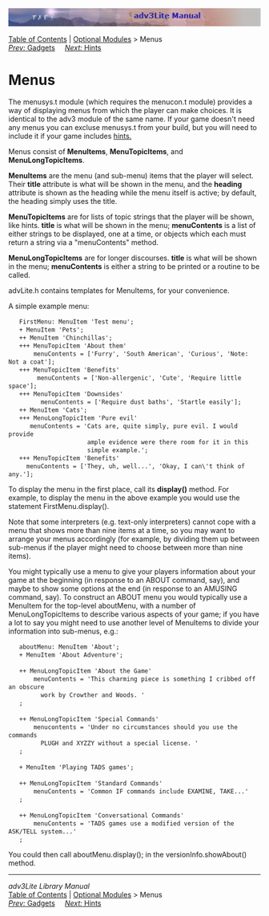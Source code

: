 <div class="topbar">

<img src="topbar.jpg" data-border="0" />

</div>

<div class="nav">

<a href="toc.htm" class="nav">Table of Contents</a> \|
<a href="core.htm" class="nav">Optional Modules</a> \> Menus  
<span class="navnp"><a href="gadget.htm" class="nav"><em>Prev:</em> Gadgets</a>
    <a href="hint.htm" class="nav"><em>Next:</em> Hints</a>     </span>

</div>

<div class="main">

# Menus

The menusys.t module (which requires the menucon.t module) provides a
way of displaying menus from which the player can make choices. It is
identical to the adv3 module of the same name. If your game doesn't need
any menus you can excluse menusys.t from your build, but you will need
to include it if your game includes [hints.](hint.t)

Menus consist of **MenuItems**, **MenuTopicItems**, and
**MenuLongTopicItems**.

**MenuItems** are the menu (and sub-menu) items that the player will
select. Their **title** attribute is what will be shown in the menu, and
the **heading** attribute is shown as the heading while the menu itself
is active; by default, the heading simply uses the title.

**MenuTopicItems** are for lists of topic strings that the player will
be shown, like hints. **title** is what will be shown in the menu;
**menuContents** is a list of either strings to be displayed, one at a
time, or objects which each must return a string via a "menuContents"
method.

**MenuLongTopicItems** are for longer discourses. **title** is what will
be shown in the menu; **menuContents** is either a string to be printed
or a routine to be called.

advLite.h contains templates for MenuItems, for your convenience.

A simple example menu:

<div class="code">

       FirstMenu: MenuItem 'Test menu';
       + MenuItem 'Pets';
       ++ MenuItem 'Chinchillas';
       +++ MenuTopicItem 'About them'
           menuContents = ['Furry', 'South American', 'Curious', 'Note: Not a coat'];
       +++ MenuTopicItem 'Benefits'
            menuContents = ['Non-allergenic', 'Cute', 'Require little space'];
       +++ MenuTopicItem 'Downsides'
             menuContents = ['Require dust baths', 'Startle easily'];
       ++ MenuItem 'Cats';
       +++ MenuLongTopicItem 'Pure evil'
          menuContents = 'Cats are, quite simply, pure evil. I would provide
                          ample evidence were there room for it in this
                          simple example.';
       +++ MenuTopicItem 'Benefits'
         menuContents = ['They, uh, well...', 'Okay, I can\'t think of any.'];
     

</div>

To display the menu in the first place, call its **display()** method.
For example, to display the menu in the above example you would use the
statement <span class="code">FirstMenu.display()</span>.

Note that some interpreters (e.g. text-only interpreters) cannot cope
with a menu that shows more than nine items at a time, so you may want
to arrange your menus accordingly (for example, by dividing them up
between sub-menus if the player might need to choose between more than
nine items).

You might typically use a menu to give your players information about
your game at the beginning (in response to an ABOUT command, say), and
maybe to show some options at the end (in response to an AMUSING
command, say). To construct an ABOUT menu you would typically use a
MenuItem for the top-level aboutMenu, with a number of
MenuLongTopicItems to describe various aspects of your game; if you have
a lot to say you might need to use another level of MenuItems to divide
your information into sub-menus, e.g.:

<div class="code">

       aboutMenu: MenuItem 'About';
       + MenuItem 'About Adventure';
       
       ++ MenuLongTopicItem 'About the Game'
           menuContents = 'This charming piece is something I cribbed off an obscure
             work by Crowther and Woods. '
       ;    
        
       ++ MenuLongTopicItem 'Special Commands'
           menucontents = 'Under no circumstances should you use the commands
             PLUGH and XYZZY without a special license. '   
       ;
        
       + MenuItem 'Playing TADS games';
       
       ++ MenuLongTopicItem 'Standard Commands'
           menuContents = 'Common IF commands include EXAMINE, TAKE...'
       ;
        
       ++ MenuLongTopicItem 'Conversational Commands'
           menuContents = 'TADS games use a modified version of the ASK/TELL system...'
       ;
     

</div>

You could then call <span class="code">aboutMenu.display();</span> in
the versionInfo.showAbout() method.

</div>

------------------------------------------------------------------------

<div class="navb">

*adv3Lite Library Manual*  
<a href="toc.htm" class="nav">Table of Contents</a> \|
<a href="optional.htm" class="nav">Optional Modules</a> \> Menus  
<span class="navnp"><a href="gadget.htm" class="nav"><em>Prev:</em> Gadgets</a>
    <a href="hint.htm" class="nav"><em>Next:</em> Hints</a>     </span>

</div>
